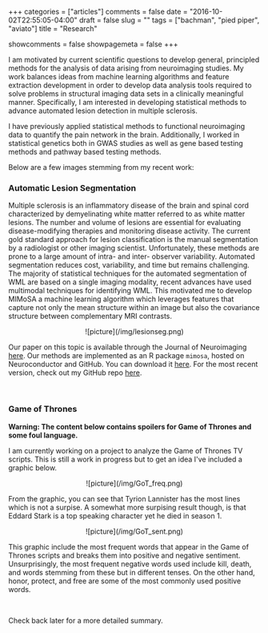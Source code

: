 +++
categories = ["articles"]
comments = false
date = "2016-10-02T22:55:05-04:00"
draft = false
slug = ""
tags = ["bachman", "pied piper", "aviato"]
title = "Research"

showcomments = false
showpagemeta = false
+++

I am motivated by current scientific questions to develop general, principled methods for the analysis of data arising from neuroimaging studies. My work balances ideas from machine learning algorithms and feature extraction development in order to develop data analysis tools required to solve problems in structural imaging data sets in a clinically meaningful manner. Specifically, I am interested in developing statistical methods to advance automated lesion detection in multiple sclerosis.

I have previously applied statistical methods to functional neuroimaging data to quantify the pain network in the brain. Additionally, I worked in statistical genetics both in GWAS studies as well as gene based testing methods and pathway based testing methods.

Below are a few images stemming from my recent work:

### Automatic Lesion Segmentation

Multiple sclerosis is an inflammatory disease of the brain and spinal cord characterized by demyelinating white matter referred to as white matter lesions. The number and volume of lesions are essential for evaluating disease-modifying therapies and monitoring disease activity. The current gold standard approach for lesion classification is the manual segmentation by a radiologist or other imaging scientist. Unfortunately, these methods are prone to a large amount of intra- and inter- observer variability. Automated segmentation reduces cost, variability, and time but remains challenging. The majority of statistical techniques for the automated segmentation of WML are based on a single imaging modality, recent advances have used multimodal techniques for identifying WML. This motivated me to develop MIMoSA a machine learning algorithm which leverages features that capture not only the mean structure within an image but also the covariance structure between complementary MRI contrasts.

<center>![picture](/img/lesionseg.png)</center>

Our paper on this topic is available through the Journal of Neuroimaging [here](http://onlinelibrary.wiley.com/doi/10.1111/jon.12506/full). Our methods are implemented as an R package `mimosa`, hosted on Neuroconductor and GitHub. You can download it [here](https://neuroconductor.org/package/details/mimosa). For the most recent version, check out my GitHub repo [here](https://github.com/avalcarcel9/mimosa).

<br>

### Game of Thrones

__Warning: The content below contains spoilers for Game of Thrones and some foul language.__

I am currently working on a project to analyze the Game of Thrones TV scripts. This is still a work in progress but to get an idea I've included a graphic below.

<center>![picture](/img/GoT_freq.png)</center>

From the graphic, you can see that Tyrion Lannister has the most lines which is not a surpise. A somewhat more surpising result though, is that Eddard Stark is a top speaking character yet he died in season 1.

<center>![picture](/img/GoT_sent.png)</center>

This graphic include the most frequent words that appear in the Game of Thrones scripts and breaks them into positive and negative sentiment. Unsurprisingly, the most frequent negative words used include kill, death, and words stemming from these but in different tenses. On the other hand, honor, protect, and free are some of the most commonly used positive words.

<br>

Check back later for a more detailed summary.

